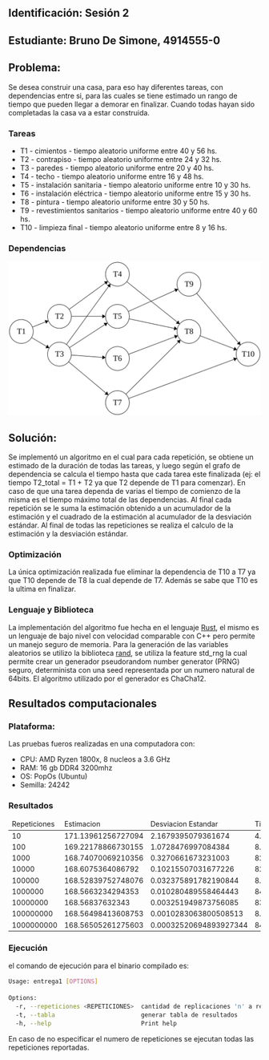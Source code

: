 ## Identificación: Sesión 2
## Estudiante: Bruno De Simone, 4914555-0
## Problema:
Se desea construir una casa, para eso hay diferentes tareas, con dependencias entre si, para las cuales se tiene estimado un rango de tiempo que pueden llegar a demorar en finalizar. Cuando todas hayan sido completadas la casa va a estar construida.
### Tareas
<ul>
	<li>T1 - cimientos - tiempo aleatorio uniforme entre 40 y 56 hs.</li>
	<li>T2 - contrapiso - tiempo aleatorio uniforme entre 24 y 32 hs.</li>
	<li>T3 - paredes - tiempo aleatorio uniforme entre 20 y 40 hs.</li>
	<li>T4 - techo - tiempo aleatorio uniforme entre 16 y 48 hs.</li>
	<li>T5 - instalación sanitaria - tiempo aleatorio uniforme entre 10 y 30 hs.</li>
	<li>T6 - instalación eléctrica - tiempo aleatorio uniforme entre 15 y 30 hs.</li>
	<li>T8 - pintura - tiempo aleatorio uniforme entre 30 y 50 hs.</li>
	<li>T9 - revestimientos sanitarios - tiempo aleatorio uniforme entre 40 y 60 hs.</li>
	<li>T10 - limpieza final - tiempo aleatorio uniforme entre 8 y 16 hs.</li>
</ul>

### Dependencias
![](./dependencies.svg)

## Solución:
Se implementó un algoritmo en el cual para cada repetición, se obtiene un estimado de la duración de todas las tareas, y luego según el grafo de dependencia se calcula el tiempo hasta que cada tarea este finalizada (ej: el tiempo T2_total = T1 + T2 ya que T2 depende de T1 para comenzar). En caso de que una tarea dependa de varias el tiempo de comienzo de la misma es el tiempo máximo total de las dependencias. 
Al final cada repetición se le suma la estimación obtenido a un acumulador de la estimación y el cuadrado de la estimación al acumulador de la desviación estándar.
Al final de todas las repeticiones se realiza el calculo de la estimación y la desviación estándar. 

### Optimización
La única optimización realizada fue eliminar la dependencia de T10 a T7 ya que T10 depende de T8 la cual depende de T7. Además se sabe que T10 es la ultima en finalizar.

### Lenguaje y Biblioteca
La implementación del algoritmo fue hecha en el lenguaje [Rust](https://www.rust-lang.org/es), el mismo es un lenguaje de bajo nivel con velocidad comparable con C++ pero permite un manejo seguro de memoria. Para la generación de las variables aleatorios se utilizo la biblioteca [rand](https://docs.rs/rand/latest/rand/), se utiliza la feature std_rng la cual permite crear un generador pseudorandom number generator (PRNG) seguro, determinista con una seed representada por un numero natural de 64bits. El algoritmo utilizado por el generador es ChaCha12.

## Resultados computacionales
### Plataforma:
Las pruebas fueros realizadas en una computadora con:
<ul>
<li>CPU: AMD Ryzen 1800x, 8 nucleos a 3.6 GHz</li>
<li>RAM: 16 gb DDR4 3200mhz</li>
<li>OS: PopOs (Ubuntu)</li>
<li>Semilla: 24242</li>
</ul>

### Resultados
<table><thead><tr>
                 <td>Repeticiones</td>
                 <td>Estimacion</td>
                 <td>Desviacion Estandar</td>
                 <td>Tiempo</td>
             </tr></thead><tbody>
<tr>
                 <td>10</td>
                 <td>171.13961256727094</td>
                 <td>2.1679395079361674</td>
                 <td>4.338µs</td>
             </tr>
<tr>
                 <td>100</td>
                 <td>169.22178866730155</td>
                 <td>1.0728476997084384</td>
                 <td>8.716µs</td>
             </tr>
<tr>
                 <td>1000</td>
                 <td>168.74070069210356</td>
                 <td>0.3270661673231003</td>
                 <td>82.935µs</td>
             </tr>
<tr>
                 <td>10000</td>
                 <td>168.6075364086792</td>
                 <td>0.10215507031677226</td>
                 <td>826.605µs</td>
             </tr>
<tr>
                 <td>100000</td>
                 <td>168.52839752748076</td>
                 <td>0.032375891782190844</td>
                 <td>8.851423ms</td>
             </tr>
<tr>
                 <td>1000000</td>
                 <td>168.5663234294353</td>
                 <td>0.010280489558464443</td>
                 <td>84.839642ms</td>
             </tr>
<tr>
                 <td>10000000</td>
                 <td>168.56837632343</td>
                 <td>0.003251949873756085</td>
                 <td>832.531958ms</td>
             </tr>
<tr>
                 <td>100000000</td>
                 <td>168.56498413608753</td>
                 <td>0.0010283063800508513</td>
                 <td>8.437807401s</td>
             </tr>
<tr>
                 <td>1000000000</td>
                 <td>168.56505261275603</td>
                 <td>0.00032520694893927344</td>
                 <td>84.659053474s</td>
             </tr>
</tbody></table>

### Ejecución
el comando de ejecución para el binario compilado es:
```bash
Usage: entrega1 [OPTIONS]

Options:
  -r, --repeticiones <REPETICIONES>  cantidad de replicaciones 'n' a realizar [default: -1]
  -t, --tabla                        generar tabla de resultados
  -h, --help                         Print help
```
En caso de no especificar el numero de repeticiones se ejecutan todas las repeticiones reportadas.
